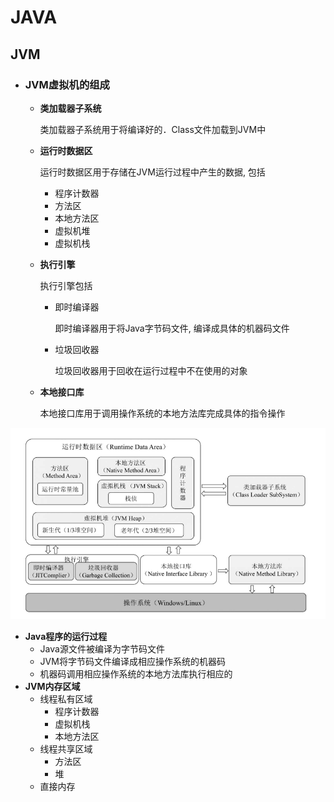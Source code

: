 # JAVA

## JVM

- ### JVM虚拟机的组成

  - **类加载器子系统**

    类加载器子系统用于将编译好的．Class文件加载到JVM中

  - **运行时数据区**

    运行时数据区用于存储在JVM运行过程中产生的数据, 包括

    - 程序计数器
    - 方法区
    - 本地方法区
    - 虚拟机堆
    - 虚拟机栈

  - **执行引擎**

    执行引擎包括

    - 即时编译器

      即时编译器用于将Java字节码文件, 编译成具体的机器码文件

    - 垃圾回收器

      垃圾回收器用于回收在运行过程中不在使用的对象

  - **本地接口库**

    本地接口库用于调用操作系统的本地方法库完成具体的指令操作

![JVM组成](\imgs\JVM组成.png)

- **Java程序的运行过程**
  - Java源文件被编译为字节码文件
  - JVM将字节码文件编译成相应操作系统的机器码
  - 机器码调用相应操作系统的本地方法库执行相应的
- **JVM内存区域**
  - 线程私有区域
    - 程序计数器
    - 虚拟机栈
    - 本地方法区
  - 线程共享区域
    - 方法区
    - 堆
  - 直接内存

